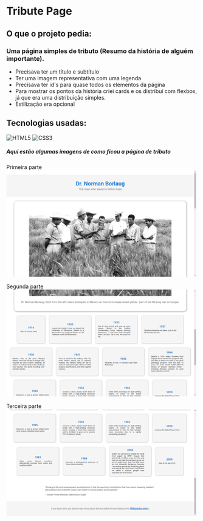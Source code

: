 # Tribute Page

## O que o projeto pedia:
### Uma página simples de tributo (Resumo da história de alguém importante).
- Precisava ter um título e subtítulo
- Ter uma imagem representativa com uma legenda
- Precisava ter id's para quase todos os elementos da página
- Para mostrar os pontos da história criei cards e os distribuí com flexbox, já que era uma distribuição simples.
- Estilização era opcional

## Tecnologias usadas:
![HTML5](https://img.shields.io/badge/html5-%23E34F26.svg?style=for-the-badge&logo=html5&logoColor=white) ![CSS3](https://img.shields.io/badge/css3-%231572B6.svg?style=for-the-badge&logo=css3&logoColor=white)

##### Aqui estão algumas imagens de como ficou a página de tributo

Primeira parte <br />
<img src="https://github.com/dev-david-alves/FCC-Projects/blob/main/Tribute-Page/images/img-1.png?raw=true" alt="image-1" width="500"/>

Segunda parte <br />
<img src="https://github.com/dev-david-alves/FCC-Projects/blob/main/Tribute-Page/images/img-2.png?raw=true" alt="image-2" width="500"/>

Terceira parte <br />
<img src="https://github.com/dev-david-alves/FCC-Projects/blob/main/Tribute-Page/images/img-3.png?raw=true" alt="image-2" width="500"/>
